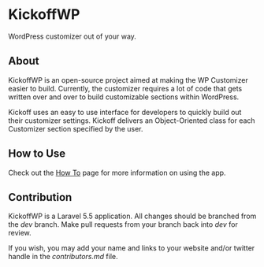 # KickoffWP
WordPress customizer out of your way.

## About

KickoffWP is an open-source project aimed at making the WP Customizer easier to build.  Currently, the customizer requires a lot of code that gets written over and over to build customizable sections within WordPress.

Kickoff uses an easy to use interface for developers to quickly build out their customizer settings.  Kickoff delivers an Object-Oriented class for each Customizer section specified by the user.

## How to Use

Check out the [How To](http://kickoffwp.com/howto) page for more information on using the app.

## Contribution

KickoffWP is a Laravel 5.5 application.  All changes should be branched from the *dev* branch.  Make pull requests from your branch back into *dev* for review.

If you wish, you may add your name and links to your website and/or twitter handle in the *contributors.md* file.